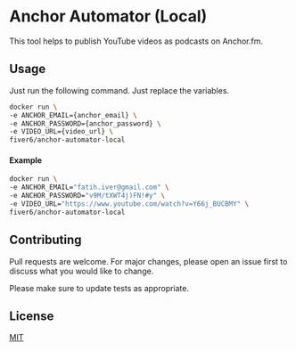 # Anchor Automator (Local)

This tool helps to publish YouTube videos as podcasts on Anchor.fm.


## Usage

Just run the following command. Just replace the variables.

```bash
docker run \
-e ANCHOR_EMAIL={anchor_email} \
-e ANCHOR_PASSWORD={anchor_password} \
-e VIDEO_URL={video_url} \
fiver6/anchor-automator-local
```

#### Example

```bash
docker run \
-e ANCHOR_EMAIL="fatih.iver@gmail.com" \
-e ANCHOR_PASSWORD="v9M/tXWT4j)FN!#y" \
-e VIDEO_URL="https://www.youtube.com/watch?v=Y66j_BUCBMY" \
fiver6/anchor-automator-local
```


## Contributing
Pull requests are welcome. For major changes, please open an issue first to discuss what you would like to change.

Please make sure to update tests as appropriate.

## License
[MIT](https://choosealicense.com/licenses/mit/)
